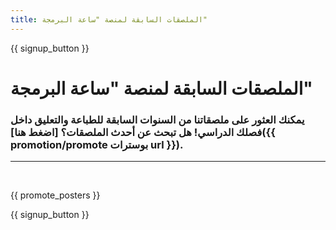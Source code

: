 ```yaml
---
title: الملصقات السابقة لمنصة "ساعة البرمجة"
---
```


{{ signup_button }}

# الملصقات السابقة لمنصة "ساعة البرمجة" 

### يمكنك العثور على ملصقاتنا من السنوات السابقة للطباعة والتعليق داخل فصلك الدراسي! هل تبحث عن أحدث الملصقات؟ [اضغط هنا]({{ promotion/promote بوسترات url }}).

* * *

<br />

{{ promote_posters }}

{{ signup_button }}